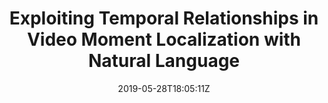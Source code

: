 ---
title: "Exploiting Temporal Relationships in Video Moment Localization with Natural Language"
authors:
- Songyang Zhang
- Jinsong Su
- Jiebo Luo
author_notes:
- 
- 
- 
date: "2019-05-28T18:05:11Z"
publishDate: "2025-05-28T18:05:11Z"
publication_types: []
publication: "**In Proc. of ACMMM 2019.** (CCF-A类)"
---